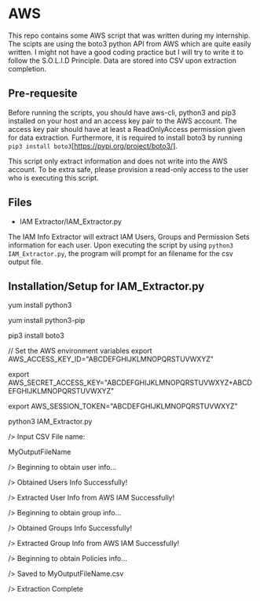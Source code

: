 # AWS
This repo contains some AWS script that was written during my internship. The scipts are using the boto3 python API from AWS which are quite easily written. I might not have a good coding practice but I will try to write it to follow the S.O.L.I.D Principle. Data are stored into CSV upon extraction completion. 

## Pre-requesite
Before running the scripts, you should have aws-cli, python3 and pip3 installed on your host and an access key pair to the AWS account. 
The access key pair should have at least a ReadOnlyAccess permission given for data extraction. 
Furthermore, it is required to install boto3 by running `pip3 install boto3`[https://pypi.org/project/boto3/].

This script only extract information and does not write into the AWS account. To be extra safe, please provision a read-only access to the user who is executing this script.

## Files
- IAM Extractor/IAM_Extractor.py

The IAM Info Extractor will extract IAM Users, Groups and Permission Sets information for each user.
Upon executing the script by using `python3 IAM_Extractor.py`, the program will prompt for an filename for the csv output file.
 

## Installation/Setup for IAM_Extractor.py

yum install python3

yum install python3-pip

pip3 install boto3

// Set the AWS environment variables
export AWS_ACCESS_KEY_ID="ABCDEFGHIJKLMNOPQRSTUVWXYZ"

export AWS_SECRET_ACCESS_KEY="ABCDEFGHIJKLMNOPQRSTUVWXYZ+ABCDEFGHIJKLMNOPQRSTUVWXYZ"

export AWS_SESSION_TOKEN="ABCDEFGHIJKLMNOPQRSTUVWXYZ"


python3 IAM_Extractor.py

/> Input CSV File name:

MyOutputFileName

/> Beginning to obtain user info...

/> Obtained Users Info Successfully!

/> Extracted User Info from AWS IAM Successfully!

/> Beginning to obtain group info...

/> Obtained Groups Info Successfully!

/> Extracted Group Info from AWS IAM Successfully!

/> Beginning to obtain Policies info...

/> Saved to MyOutputFileName.csv

/> Extraction Complete

